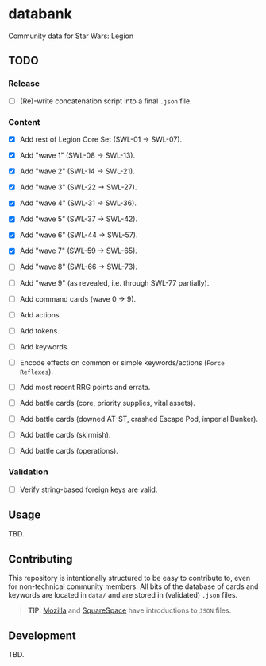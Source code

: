 # databank

Community data for Star Wars: Legion

## TODO

### Release

- [ ] (Re)-write concatenation script into a final `.json` file.

### Content

- [x] Add rest of Legion Core Set (SWL-01 -> SWL-07).
- [x] Add "wave 1" (SWL-08 -> SWL-13).
- [x] Add "wave 2" (SWL-14 -> SWL-21).
- [x] Add "wave 3" (SWL-22 -> SWL-27).
- [x] Add "wave 4" (SWL-31 -> SWL-36).
- [x] Add "wave 5" (SWL-37 -> SWL-42).
- [x] Add "wave 6" (SWL-44 -> SWL-57).
- [x] Add "wave 7" (SWL-59 -> SWL-65).
- [ ] Add "wave 8" (SWL-66 -> SWL-73).
- [ ] Add "wave 9" (as revealed, i.e. through SWL-77 partially).

- [ ] Add command cards (wave 0 -> 9).

- [ ] Add actions.
- [ ] Add tokens.
- [ ] Add keywords.

- [ ] Encode effects on common or simple keywords/actions (`Force Reflexes`).

- [ ] Add most recent RRG points and errata.

- [ ] Add battle cards (core, priority supplies, vital assets).
- [ ] Add battle cards (downed AT-ST, crashed Escape Pod, imperial Bunker).
- [ ] Add battle cards (skirmish).
- [ ] Add battle cards (operations).

### Validation

- [ ] Verify string-based foreign keys are valid.

## Usage

TBD.

## Contributing

This repository is intentionally structured to be easy to contribute to, even
for non-technical community members. All bits of the database of cards and
keywords are located in `data/` and are stored in (validated) `.json` files.

> **TIP**: [Mozilla][] and [SquareSpace][] have introductions to `JSON` files.

[mozilla]: https://developer.mozilla.org/en-US/docs/Learn/JavaScript/Objects/JSON
[squarespace]: https://developers.squarespace.com/what-is-json

## Development

TBD.
